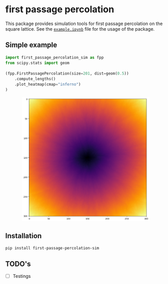 # first passage percolation

This package provides simulation tools for first passage percolation on the square lattice. See the [`example.ipynb`](example.ipynb) file for the usage of the package.

## Simple example

```python
import first_passage_percolation_sim as fpp
from scipy.stats import geom

(fpp.FirstPassagePercolation(size=201, dist=geom(0.5))
    .compute_lengths()
    .plot_heatmap(cmap="inferno")
)
```

<p align="center">
<img src="doc/assets/heatmap_geom_0_5.png" alt="drawing" width="400"/>
</p>

## Installation

```console
pip install first-passage-percolation-sim
```

## TODO's

- [ ] Testings
